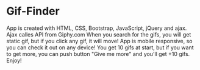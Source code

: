 # Gif-Finder
App is created with HTML, CSS, Bootstrap, JavaScript, jQuery and ajax.
Ajax calles API from Giphy.com
When you search for the gifs, you will get static gif, but if you click any gif, it will move!
App is mobile responsive, so you can check it out on any device!
You get 10 gifs at start, but if you want to get more, you can push button "Give me more" and you'll get +10 gifs.
Enjoy!
